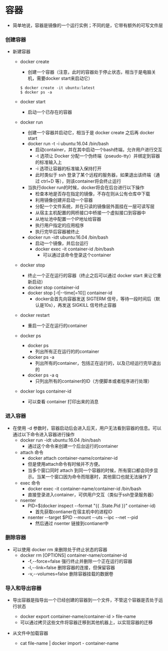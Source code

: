 
# 容器

* 简单地说，容器是镜像的一个运行实例；不同的是，它带有额外的可写文件层

### 创建容器

* 新建容器
    * docker create 
        * 创建一个容器（注意，此时的容器处于停止状态，相当于是电脑关机，需要docker start来启动它）
        ```
        $ docker create -it ubuntu:latest
        $ docker ps -a
        ```
    * docker start 
        * 启动一个已存在的容器

    * docker run 
        * 创建一个容器并启动它，相当于是 docker create 之后再 docker start
        * docker run -t -i ubuntu:16.04 /bin/bash
            * 启动container，并在其中启动一个bash终端，允许用户进行交互
            * -t 选项让 Docker 分配一个伪终端（pseudo-tty）并绑定到容器的标准输入上
            * -i 选项让容器的标准输入保持打开
            * 此时类似于 ssh 登录了某个远程的服务器，如果退出该终端（通过 ctrl+D 等），则该container将会终止运行
        * 当执行docker run的时候，docker将会在后台进行以下操作
            * 检查本地是否存在指定的镜像，不存在则从公有仓库中下载
            * 利用镜像创建并启动一个容器
            * 分配一个文件系统，并在只读的镜像层外面挂在一层可读写层
            * 从宿主主机配置的网桥接口中桥接一个虚拟接口到容器中
            * 从地址池中配置一个IP地址给容器
            * 执行用户指定的应用程序
            * 执行完毕后容器被终止
        * docker run -idt ubuntu:16.04 /bin/bash
            * 启动一个镜像，并后台运行
            * docker exec -it container-id /bin/bash
                * 可以通过该命令登录这个container

    * docker stop
        * 终止一个正在运行的容器（终止之后可以通过 docker start 来让它重新启动）
        * docker stop container-id
        * docker stop [-t|--time[=10]] container-id
            * docker会首先向容器发送 SIGTERM 信号，等待一段时间后（默认是10s），再发送 SIGKILL 信号终止容器
        
    * docker restart
        * 重启一个正在运行的container

    * docker ps
        * docker ps 
            * 列出所有正在运行的的container
        * docker ps -a 
            * 列出所有的container，包括正在运行的，以及已经运行完毕退出的
        * docker ps -a q
            * 只列出所有的container的ID（方便脚本或者程序进行处理）

    * docker logs container-id
        * 可以查看 container 打印出来的消息

### 进入容器

* 在使用 -d 参数时，容器启动后会进入后天，用户无法看到容器的信息。可以通过以下命令进入容器进行操作
    * docker run -idt ubuntu:16.04 /bin/bash
        * 通过这个命令来创建一个后台运行的container
    * attach 命令
        * docker attach container-name/container-id 
        * 但是使用attach命令有时候并不方便。
        * 当多个窗口同时 attach 到同一个容器的时候，所有窗口都会同步显示。当某一个窗口因为命令而阻塞时，其他窗口也就无法操作了
    * exec 命令
        * docker exec -it container-name/container-id /bin/bash
        * 直接登录进入container，可供用户交互（类似于ssh登录服务器）
    * nsenter
        * PID=$(docker inspect --format "{{ .State.Pid }}" container-id)
            * 首先获取contianer在宿主机中的进程ID
        * nsenter --target $PID --mount --uts --ipc --net --pid
            * 然后通过 nsenter 链接到contianer中

### 删除容器

* 可以使用 docker rm 来删除处于终止状态的容器
    * docker rm [OPTIONS] container-name/container-id
        * -f,--force=false 强行终止并删除一个正在运行的容器
        * -l,--link=false 删除容器的连接，但保留容器
        * -v,--volumes=false 删除容器挂载的数据卷

### 导入和导出容器

* 导出容器是指导出一个已经创建的容器到一个文件，不管这个容器是否处于运行状态
    * docker export container-name/container-id > file-name
    * 可以通过拷贝这些文件将容器迁移到其他机器上，以实现容器的迁移
    
* 从文件中加载容器
    * cat file-name | docker import - container-name

    
